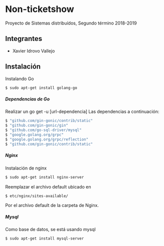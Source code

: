 # Non-ticketshow

Proyecto de Sistemas distribuídos, Segundo término 2018-2019

## Integrantes
- Xavier Idrovo Vallejo

## Instalación

Instalando Go
```sh
$ sudo apt-get install golang-go
```

##### Dependencias de Go
Realizar un go get -u [url-dependencia]
Las dependencias a continuación:
```sh
$ "github.com/gin-gonic/contrib/static"
$ "github.com/gin-gonic/gin"
$ "github.com/go-sql-driver/mysql"
$ "google.golang.org/grpc"
$ "google.golang.org/grpc/reflection"
$ "github.com/gin-gonic/contrib/static"
```
##### Nginx
Instalación de nginx
```sh
$ sudo apt-get install nginx-server
```
Reemplazar el archivo default ubicado en 
```sh
$ etc/nginx/sites-available/
```
Por el archivo default de la carpeta de Nginx.

##### Mysql
Como base de datos, se está usando mysql
```sh
$ sudo apt-get install mysql-server
```
